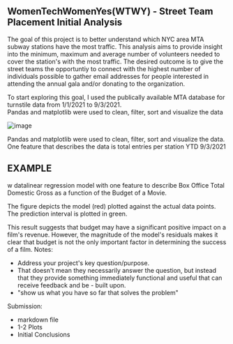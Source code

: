 ## WomenTechWomenYes(WTWY) - Street Team Placement Initial Analysis 

The goal of this project is to better understand which NYC area MTA subway stations have the most traffic.  This analysis aims to provide insight into the minimum, maximum and average number of volunteers needed to cover the station's with the most traffic.  The desired outcome is to give the street teams the opportuntiy to connect with the highest number of individuals possible to gather email addresses for people interested in attending the annual gala and/or donating to the organization.

To start exploring this goal, I used the publically available MTA database for turnstile data from 1/1/2021 to 9/3/2021.  
Pandas and matplotlib were used to clean, filter, sort and visualize the data 
 

![image](https://user-images.githubusercontent.com/18155025/133335076-b5876f9d-53f5-4cf2-b26a-2e3125064667.png)










Pandas and matplotlib were used to clean, filter, sort and visualize the data.  One feature that describes the data is total entries per station YTD 9/3/2021



## EXAMPLE
w datalinear regression model with one feature to describe Box Office Total Domestic Gross as a function of the Budget of a Movie.

The figure depicts the model (red) plotted against the actual data points. The prediction interval is plotted in green.

This result suggests that budget may have a significant positive impact on a film's revenue. However, the magnitude of the model's residuals makes it clear that budget is not the only important factor in determining the success of a film.
Notes: 
- Address your project's key question/purpose. 
- That doesn't mean they necessarily answer the question, but instead that they provide something immediately functional and useful that can receive feedback and be - built upon.
- "show us what you have so far that solves the problem"

Submission:
- markdown file
- 1-2 Plots
- Initial Conclusions
